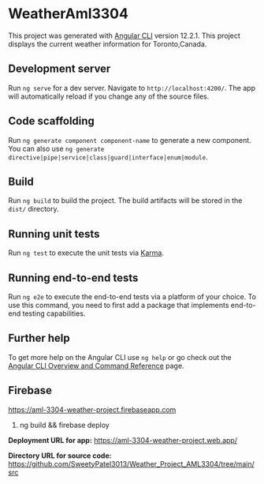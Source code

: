 # WeatherAml3304


This project was generated with [Angular CLI](https://github.com/angular/angular-cli) version 12.2.1. This project displays the current weather information for Toronto,Canada.

## Development server

Run `ng serve` for a dev server. Navigate to `http://localhost:4200/`. The app will automatically reload if you change any of the source files.

## Code scaffolding

Run `ng generate component component-name` to generate a new component. You can also use `ng generate directive|pipe|service|class|guard|interface|enum|module`.

## Build

Run `ng build` to build the project. The build artifacts will be stored in the `dist/` directory.

## Running unit tests

Run `ng test` to execute the unit tests via [Karma](https://karma-runner.github.io).

## Running end-to-end tests

Run `ng e2e` to execute the end-to-end tests via a platform of your choice. To use this command, you need to first add a package that implements end-to-end testing capabilities.

## Further help

To get more help on the Angular CLI use `ng help` or go check out the [Angular CLI Overview and Command Reference](https://angular.io/cli) page.

## Firebase

https://aml-3304-weather-project.firebaseapp.com

1. ng build && firebase deploy

**Deployment URL for app:** https://aml-3304-weather-project.web.app/

**Directory URL for source code:** https://github.com/SweetyPatel3013/Weather_Project_AML3304/tree/main/src

